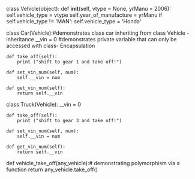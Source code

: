 class Vehicle(object):
	def __init__(self, vtype = None, yrManu = 2006):
		self.vehicle_type = vtype
		self.year_of_manufacture = yrManu
		if self.vehicle_type != 'MAN':
			self.vehicle_type = 'Honda'

class Car(Vehicle):#demonstrates class car inheriting from class Vehicle - inheritance
	__vin = 0  #demonstrates private variable that can only be accessed with class- Encapsulation

	def take_off(self):
		print ("shift to gear 1 and take off!")

	def set_vin_num(self, num):
		self.__vin = num

	def get_vin_num(self):
		return self.__vin


class Truck(Vehicle):
	__vin = 0

	def take_off(self):
		print ("shift to gear 3 and take off!")

	def set_vin_num(self, num):
		self.__vin = num

	def get_vin_num(self):
		return self.__vin

def vehicle_take_off(any_vehicle):# demonstrating polymorphism via a function
	return any_vehicle.take_off()
